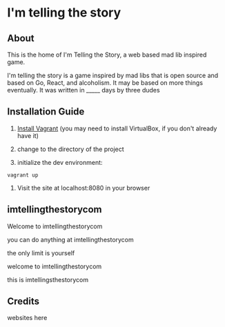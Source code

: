 # I'm telling the story

## About

This is the home of I'm Telling the Story, a web based mad lib inspired game.

I'm telling the story is a game inspired by mad libs that is open source and based on Go, React, and alcoholism.
It may be based on more things eventually. It was written in _____ days by three dudes

## Installation Guide

1. [Install Vagrant](https://www.vagrantup.com/docs/installation/) (you may need to install VirtualBox, if you don't already have it)

1. change to the directory of the project

1. initialize the dev environment:

`vagrant up`

1. Visit the site at localhost:8080 in your browser

## imtellingthestorycom

Welcome to imtellingthestorycom

you can do anything at imtellingthestorycom

the only limit is yourself

welcome to imtellingthestorycom

this is imtellingsthestorycom

## Credits

websites here
